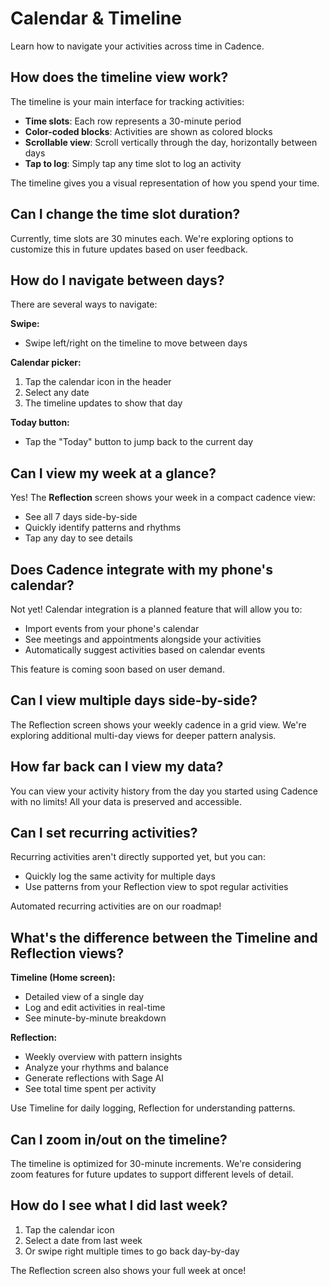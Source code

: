 # Calendar & Timeline

Learn how to navigate your activities across time in Cadence.

## How does the timeline view work?

The timeline is your main interface for tracking activities:

- **Time slots**: Each row represents a 30-minute period
- **Color-coded blocks**: Activities are shown as colored blocks
- **Scrollable view**: Scroll vertically through the day, horizontally between days
- **Tap to log**: Simply tap any time slot to log an activity

The timeline gives you a visual representation of how you spend your time.

## Can I change the time slot duration?

Currently, time slots are 30 minutes each. We're exploring options to customize this in future updates based on user feedback.

## How do I navigate between days?

There are several ways to navigate:

**Swipe:**
- Swipe left/right on the timeline to move between days

**Calendar picker:**
1. Tap the calendar icon in the header
2. Select any date
3. The timeline updates to show that day

**Today button:**
- Tap the "Today" button to jump back to the current day

## Can I view my week at a glance?

Yes! The **Reflection** screen shows your week in a compact cadence view:
- See all 7 days side-by-side
- Quickly identify patterns and rhythms
- Tap any day to see details

## Does Cadence integrate with my phone's calendar?

Not yet! Calendar integration is a planned feature that will allow you to:
- Import events from your phone's calendar
- See meetings and appointments alongside your activities
- Automatically suggest activities based on calendar events

This feature is coming soon based on user demand.

## Can I view multiple days side-by-side?

The Reflection screen shows your weekly cadence in a grid view. We're exploring additional multi-day views for deeper pattern analysis.

## How far back can I view my data?

You can view your activity history from the day you started using Cadence with no limits! All your data is preserved and accessible.

## Can I set recurring activities?

Recurring activities aren't directly supported yet, but you can:
- Quickly log the same activity for multiple days
- Use patterns from your Reflection view to spot regular activities

Automated recurring activities are on our roadmap!

## What's the difference between the Timeline and Reflection views?

**Timeline (Home screen):**
- Detailed view of a single day
- Log and edit activities in real-time
- See minute-by-minute breakdown

**Reflection:**
- Weekly overview with pattern insights
- Analyze your rhythms and balance
- Generate reflections with Sage AI
- See total time spent per activity

Use Timeline for daily logging, Reflection for understanding patterns.

## Can I zoom in/out on the timeline?

The timeline is optimized for 30-minute increments. We're considering zoom features for future updates to support different levels of detail.

## How do I see what I did last week?

1. Tap the calendar icon
2. Select a date from last week
3. Or swipe right multiple times to go back day-by-day

The Reflection screen also shows your full week at once!
